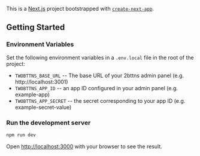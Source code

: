 This is a [Next.js](https://nextjs.org/) project bootstrapped with [`create-next-app`](https://github.com/vercel/next.js/tree/canary/packages/create-next-app).

## Getting Started

### Environment Variables

Set the following environment variables in a `.env.local` file in the root of the project:

- `TWOBTTNS_BASE_URL` -- The base URL of your 2bttns admin panel (e.g. http://localhost:3001)
- `TWOBTTNS_APP_ID` -- an app ID configured in your admin panel (e.g. example-app)
- `TWOBTTNS_APP_SECRET` -- the secret corresponding to your app ID (e.g. example-secret-value)

### Run the development server

```sh
npm run dev
```

Open [http://localhost:3000](http://localhost:3000) with your browser to see the result.
